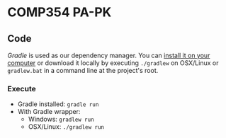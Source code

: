 # COMP354 PA-PK

## Code
*Gradle* is used as our dependency manager. You can [install it on your computer](https://gradle.org/install/)
or download it locally by executing `./gradlew` on OSX/Linux or `gradlew.bat` in a command line at the project's root.

### Execute
* Gradle installed: `gradle run`
* With Gradle wrapper:
  * Windows: `gradlew run`
  * OSX/Linux: `./gradlew run`
